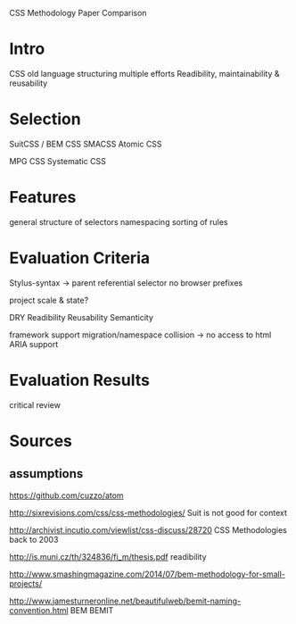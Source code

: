 CSS Methodology Paper
Comparison

# Intro
CSS old language
structuring
multiple efforts
Readibility, maintainability & reusability



# Selection
SuitCSS / BEM CSS
SMACSS
Atomic CSS

MPG CSS
Systematic CSS

# Features
general structure of selectors
namespacing
sorting of rules

# Evaluation Criteria
Stylus-syntax
-> parent referential selector
no browser prefixes

project scale & state?

DRY
Readibility
Reusability
Semanticity 

framework support
migration/namespace collision
-> no access to html
ARIA support

# Evaluation Results

critical review



# Sources 
## assumptions

https://github.com/cuzzo/atom

http://sixrevisions.com/css/css-methodologies/
Suit is not good for context

http://archivist.incutio.com/viewlist/css-discuss/28720
CSS Methodologies back to 2003

http://is.muni.cz/th/324836/fi_m/thesis.pdf
readibility

http://www.smashingmagazine.com/2014/07/bem-methodology-for-small-projects/

http://www.jamesturneronline.net/beautifulweb/bemit-naming-convention.html
BEM
BEMIT

